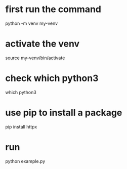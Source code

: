 # first run the command
python -m venv my-venv

# activate the venv
source my-venv/bin/activate

# check which python3
which python3

# use pip to install a package
pip install httpx

# run 
python example.py
